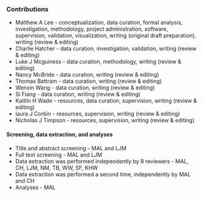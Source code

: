 <h3>Contributions</h3>

<p align="justify">
<ul>
<li>Matthew A Lee - conceptualization, data curation, formal analysis, investigation, methodology, project administration, software, supervision, validation, visualization, writing (original draft preparation), writing (review & editing)</li>

<li>Charlie Hatcher - data curation, investigation, validation, writing (review & editing)</li>

<li>Luke J Mcguiness - data curation, methodology, writing (review & editing)</li>

<li>Nancy McBride - data curation, writing (review & editing)</li>

<li>Thomas Battram - data curation, writing (review & editing)</li>

<li>Wenxin Wang - data curation, writing (review & editing)</li>

<li>Si Fiang - data curation, writing (review & editing)</li>

<li>Kaitlin H Wade - resources, data curation, supervision, writing (review & editing)</li>

<li>laura J Corbin - resources, supervision, writing (review & editing)</li>

<li>Nicholas J Timpson - resources, supervision, writing (review & editing)</li>
</ul>

<h4>Screening, data extraction, and analyses</h4>
<ul>
<li>Title and abstract screening - MAL and LJM</li>

<li>Full text screening - MAL and LJM</li>

<li>Data extraction was performed independently by 8 reviewers - MAL, CH, LJM, NM, TB, WW, SF, KHW</li>

<li>Data extraction was performed a second time, independently by MAL and CH</li>

<li>Analyses - MAL</li>
</ul>
</p>